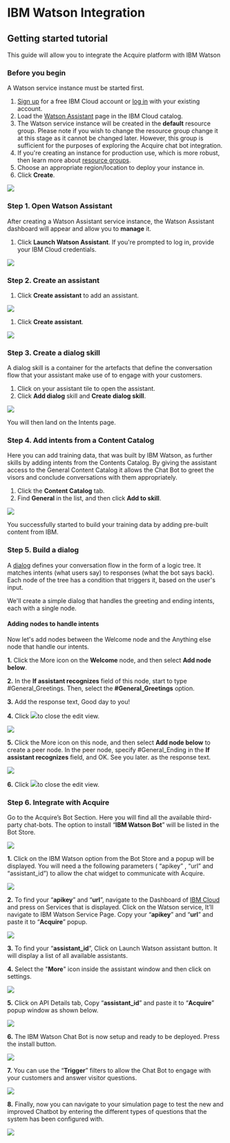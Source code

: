# IBM Watson Integration

## **Getting started tutorial**

This guide will allow you to integrate the Acquire platform with IBM Watson

### **Before you begin**

A Watson service instance must be started first.

1. [Sign up](https://cloud.ibm.com/catalog/services/watson-assistant) for a free IBM Cloud account or [log in](https://cloud.ibm.com/catalog/services/watson-assistant) with your existing account.
2. Load the [Watson Assistant](https://cloud.ibm.com/catalog/services/watson-assistant) page in the IBM Cloud catalog.
3. The Watson service instance will be created in the **default** resource group. Please note if you wish to change the resource group change it at this stage as it cannot be changed later. However, this group is sufficient for the purposes of exploring the Acquire chat bot integration.
4. If you're creating an instance for production use, which is more robust, then learn more about [resource groups](https://cloud.ibm.com/docs/resources/bestpractice_rgs#bp_resourcegroups).
5. Choose an appropriate region/location to deploy your instance in.
6. Click **Create**.

![](https://lh6.googleusercontent.com/iyE2K04uuH5TDpkWxc6Cw0lLaffzn3ynwWdZRcUvnGp8kIQi41_969w0TnYGHnHE6ZqoGajnqhzzlCqfR_aU2racww4ul2GeJTJJH1WP7SU1qHSC8kMMi0dKUdHIUV2BSVeHggSN)

### **Step 1. Open Watson Assistant**

After creating a Watson Assistant service instance, the Watson Assistant dashboard will appear and allow you to **manage** it.

1. Click **Launch Watson Assistant**. If you're prompted to log in, provide your IBM Cloud credentials.

![](https://lh5.googleusercontent.com/TdOaPftw_zVtzQBXTge455XDJabcTT2k31CXRfwG7Xx0DguSKrdI47KPybDYHvF5Oq1ZLEKablpPc5f2Qgt2S_-X3eHphtR4Q2ajTJm6AADGkhCsswwQJZgSZ-MksQRa1YBfAhco)

### **Step 2. Create an assistant**

1. Click **Create assistant** to add an assistant.

![](https://lh5.googleusercontent.com/GEN_2PrCwEr0pZP-NUL9Pce-cEZiSJ46n_u2SNh8955OrbXJjFE5D4uPn8Jrp4V9UK4qbJqnZZE3UL0D8Vdq_DYCqriAL2X8ezjr9iyebLK_FZrmx5aiMsY1Kn1IQCRKaECjrx1B)

1. Click **Create assistant**.

![](https://lh3.googleusercontent.com/hyXA7Kd_RR2PFC-_rRQlcrxH1VdNYLCY9eTVtkzruNCxb95RgmNfoaDcZ8moziwSKCJGCpD28DaJyFbcJKQXbdKXiM2vO4jQ7uzRL38ApOxeg174_5f3plyEGcnuUn5-EN14yCu2)

### **Step 3. Create a dialog skill**

A dialog skill is a container for the artefacts that define the conversation flow that your assistant make use of to engage with your customers.

1. Click on your assistant tile to open the assistant.
2. Click **Add dialog** skill and **Create dialog skill**.

![](https://lh3.googleusercontent.com/kYeIrKz8stOHsPzHxFTkREKZo-1Dr0cVvMnjEEAmglnAwOc94_6Yiauzfhf8hYjJ6l2Nniq30HcW7YjsNadgkB_gcncljrzIOE7163ldLrLy5cne2t4SD4PUVFY6jKccSt0n5N1o)

You will then land on the Intents page.

### **Step 4. Add intents from a Content Catalog**

Here you can add training data, that was built by IBM Watson, as further skills by adding intents from the Contents Catalog. By giving the assistant access to the General Content Catalog it allows the Chat Bot to greet the visors and conclude conversations with them appropriately.

1. Click the **Content Catalog** tab.
2. Find **General** in the list, and then click **Add to skill**.

![](https://lh4.googleusercontent.com/NIR_ENHcUklUoq66x8G1UPYvx5TONSJbvJGksZ7gpJ4BGeyXHvKDo789mCSxuemUGMzIzSBu9w5zmmv5oFrprOoil4EoCDE2wkVkRhszXMQ6Rl82d1hM8PV-y-LwuSPoHbHGDXeL)

You successfully started to build your training data by adding pre-built content from IBM.

### **Step 5. Build a dialog**

A [dialog](https://cloud.ibm.com/docs/services/assistant?topic=assistant-dialog-overview) defines your conversation flow in the form of a logic tree. It matches intents \(what users say\) to responses \(what the bot says back\). Each node of the tree has a condition that triggers it, based on the user's input.

We'll create a simple dialog that handles the greeting and ending intents, each with a single node.

#### Adding nodes to handle intents

Now let's add nodes between the Welcome node and the Anything else node that handle our intents.

**1.** Click the More icon on the **Welcome** node, and then select **Add node below**.

**2.** In the **If assistant recognizes** field of this node, start to type \#General\_Greetings. Then, select the **\#General\_Greetings** option.

**3.** Add the response text, Good day to you!

**4.** Click ![](https://lh3.googleusercontent.com/OaAmaCA_hbERAAb-dqAgDKTOT31NiCqxSBuLYh_MBWmNJ407RJUGEjlQ1_tRIirsQW_Li6nlx2GF0m9rdE2GmnI-lM5m--Vryo6zqNwJ_8QFc9PSd3Oca93Z6vyQndxg_E9xNY-1)to close the edit view.

![](https://lh5.googleusercontent.com/eP5oIzSpg_Si18lBTmU_olFeVusb3F9-3Xv2hQyOMAe41I4C5jS2oTTFQEDXKTDerSq92NnPVUiJe28_up42_L6Oj9Eh4f-y4eIs70TNObCcbkYMHzO_Rd89LyjYrz5sV-jlz0B4)

**5.** Click the More icon on this node, and then select **Add node below** to create a peer node. In the peer node, specify \#General\_Ending in the **If assistant recognizes** field, and OK. See you later. as the response text.

![](https://lh5.googleusercontent.com/goHV-FhUVeaCvpcFBEbmpg7qAcoqaW9FBUTgShYcHIAtPR8yPgtWk825JSRHg-GsmEqCu4Lmu5k8vITp5v7ouTt75Rt4t9BBQl8KZiXl-LWahu7czPjyIYS0tK_J_8x16gsAfola)

**6.** Click ![](https://lh3.googleusercontent.com/we3BBvivTN5ACVkhGuDHA_0ywiV_LFclRdlsEGqm7RbopbsTd_ALd8TAqrcUvBMqPBBLmMxVnmIiQRk5W5f53pAtHZflsFWqNQoB_p01d9UmETO1wTytxZgoDbCSqo7O1aeHoS-Y)to close the edit view.

### **Step 6. Integrate with Acquire**

Go to the Acquire’s Bot Section. Here you will find all the available third-party chat-bots. The option to install “**IBM Watson Bot**” will be listed in the Bot Store.

![](https://lh6.googleusercontent.com/9c3y16yaxLY4vWj1-ryBd2o6FIpfylxWnbfYIhSVmQNvDBl9VCFvw3j3uoz4ntmKqEFP_h4cXPg0xin1vxAbDI43RQJA-Jy925mW02iAR0cylibqrD70l4h7aKbJbvRM6WJj9llN)

**1.** Click on the IBM Watson option from the Bot Store and a popup will be displayed. You will need a the following parameters \( “apikey” , “url” and “assistant\_id”\) to allow the chat widget to communicate with Acquire.

![](https://lh3.googleusercontent.com/HacCSXd_LuT5h6ieAYmo7KYB1opuX9ZJJGYf-8ISNRTLB1fYNTctQL_LQOPrvCmML7XhH8SzDKeOKVQrdGrUME3chjq-dyCmFME7dGrsu-y_qSx_y5HZ0MRvty7d0_tDT4JXAUKH)

**2.** To find your “**apikey**” and “**url**”, navigate to the Dashboard of [IBM Cloud](https://cloud.ibm.com/) and press on Services that is displayed. Click on the Watson service, It’ll navigate to IBM Watson Service Page. Copy your “**apikey**” and “**url**” and paste it to “**Acquire**” popup.

![](https://lh5.googleusercontent.com/jyefvpdFtE_LufCznEMb-9hqcg5VmQkfMlBgG4lSrpuqgjbsIoNdkds0yMyoSfldLfV69-LrmvLdQLcHBPSsQWOJgD3V-l3RSD3toBJxjOHhVWeTuVNJbkgG9xd_UhGDIhRGMaaQ)

**3.** To find your “**assistant\_id**”, Click on Launch Watson assistant button. It will display a list of all available assistants.

**4.** Select the "**More**" icon inside the assistant window and then click on settings.

![](https://lh5.googleusercontent.com/5ibi9AIZq7QhqUx6AvoRjlS7Kc25QIVBa-C4--OywkYaSL_WW8pWLSZ9fo3wVVh6_JvRKejqllPPQEMlU82IUjaypgNygGWZUuiPudgcJYQkee9aWXr9kf-runbTmDw-jiRjiPyG)

**5.** Click on API Details tab, Copy “**assistant\_id**” and paste it to “**Acquire**” popup window as shown below.

![](https://lh3.googleusercontent.com/82LNglHnWGdeZfXqF3arab3YGnTTkqkXq1LABJx_Y3VIUgh3FsHuB2XP_z_MvXxazvpkjuh8i0i9WRbnOznepdgqHp4-CqNgPEgTHl6NC7Wn3RwNK0BF7UBIAxDXNEGmUEy7-_kO)

**6.** The IBM Watson Chat Bot is now setup and ready to be deployed. Press the install button.

![](https://lh6.googleusercontent.com/aRfKdnROyKMgFbzWtyrSw-LNxV7VrBch_TaKqeOWHAESvTdXE8RIEoiEeGYcSqdFWCVStknAD4C8EErZwDEr8nphpCj1ZWSIklWJLHkh73nv8ChPgBHMmq_UjRpNYcg9XRRcMTge)

**7.** You can use the “**Trigger**” filters to allow the Chat Bot to engage with your customers and answer visitor questions.

![](https://lh5.googleusercontent.com/aCAiySLaqnZuF6YOF1oox8fxEM2YLy1uYEMRdXSxbZ5YFKKMSh-0l50qYkpdp9k6P37MPSvEBpCvVDIX7NzGWGZgq-RoRYtyq1bswYz6B-VxTNUky-lmE2VZa4Ky3sqcflFFWD__)

**8.** Finally, now you can navigate to your simulation page to test the new and improved Chatbot by entering the different types of questions that the system has been configured with.

![](https://lh6.googleusercontent.com/ldqqsEWZhoMwtgdSP9hAW4PIC9mxN_8Ec88TgWMXo4NDAUi1oy3ZKQnDQifK-7Niq9O8clARvHZ_7i7S90JJ1KPcrZJjF6vAKlk66I1bty8XFaO_HW50DxEG1dzku9cIoR8659P7)

